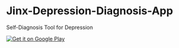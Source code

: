 # Jinx-Depression-Diagnosis-App
Self-Diagnosis Tool for Depression



  <a href='https://play.google.com/store/apps/details?id=devesh.ephrine.depression.self.diagnosis&pcampaignid=MKT-Other-global-all-co-prtnr-py-PartBadge-Mar2515-1'><img alt='Get it on Google Play' src='https://play.google.com/intl/en_us/badges/images/generic/en_badge_web_generic.png'/></a>
